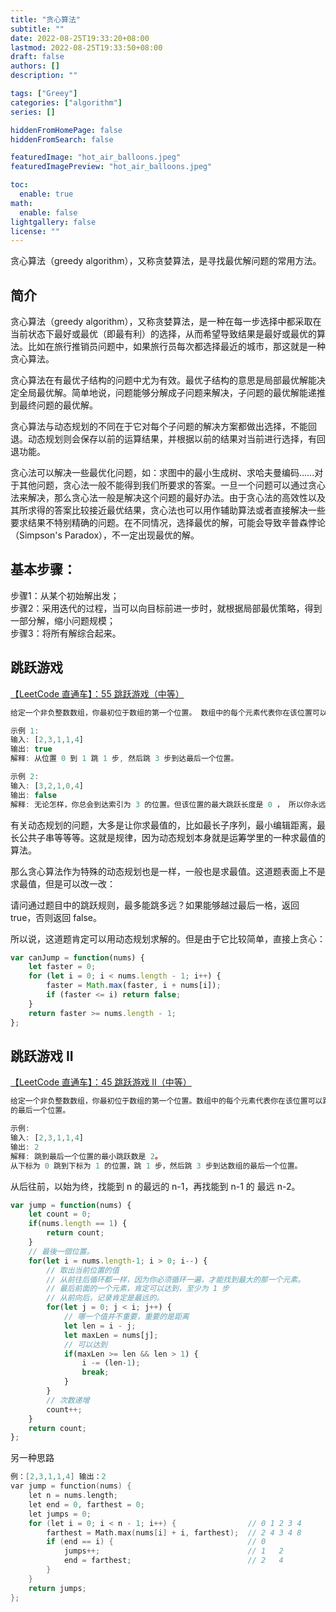 ```yaml
---
title: "贪心算法"
subtitle: ""
date: 2022-08-25T19:33:20+08:00
lastmod: 2022-08-25T19:33:50+08:00
draft: false
authors: []
description: ""

tags: ["Greey"]
categories: ["algorithm"]
series: []

hiddenFromHomePage: false
hiddenFromSearch: false

featuredImage: "hot_air_balloons.jpeg"
featuredImagePreview: "hot_air_balloons.jpeg"

toc:
  enable: true
math:
  enable: false
lightgallery: false
license: ""
---
```

贪心算法（greedy algorithm），又称贪婪算法，是寻找最优解问题的常用方法。
<!--more-->

## 简介
贪心算法（greedy algorithm），又称贪婪算法，是一种在每一步选择中都采取在当前状态下最好或最优（即最有利）的选择，从而希望导致结果是最好或最优的算法。比如在旅行推销员问题中，如果旅行员每次都选择最近的城市，那这就是一种贪心算法。

贪心算法在有最优子结构的问题中尤为有效。最优子结构的意思是局部最优解能决定全局最优解。简单地说，问题能够分解成子问题来解决，子问题的最优解能递推到最终问题的最优解。

贪心算法与动态规划的不同在于它对每个子问题的解决方案都做出选择，不能回退。动态规划则会保存以前的运算结果，并根据以前的结果对当前进行选择，有回退功能。

贪心法可以解决一些最优化问题，如：求图中的最小生成树、求哈夫曼编码……对于其他问题，贪心法一般不能得到我们所要求的答案。一旦一个问题可以通过贪心法来解决，那么贪心法一般是解决这个问题的最好办法。由于贪心法的高效性以及其所求得的答案比较接近最优结果，贪心法也可以用作辅助算法或者直接解决一些要求结果不特别精确的问题。在不同情况，选择最优的解，可能会导致辛普森悖论（Simpson's Paradox），不一定出现最优的解。

## 基本步骤：

步骤1：从某个初始解出发；     
步骤2：采用迭代的过程，当可以向目标前进一步时，就根据局部最优策略，得到一部分解，缩小问题规模；     
步骤3：将所有解综合起来。     

## 跳跃游戏
[【LeetCode 直通车】：55 跳跃游戏（中等）](https://leetcode-cn.com/problems/jump-game)
```js
给定一个非负整数数组，你最初位于数组的第一个位置。 数组中的每个元素代表你在该位置可以跳跃的最大长度。判断你是否能够到达最后一个位置。

示例 1:
输入: [2,3,1,1,4]
输出: true
解释: 从位置 0 到 1 跳 1 步, 然后跳 3 步到达最后一个位置。

示例 2:
输入: [3,2,1,0,4]
输出: false
解释: 无论怎样，你总会到达索引为 3 的位置。但该位置的最大跳跃长度是 0 ， 所以你永远不可能到达最后一个位置。
```
有关动态规划的问题，大多是让你求最值的，比如最长子序列，最小编辑距离，最长公共子串等等等。这就是规律，因为动态规划本身就是运筹学里的一种求最值的算法。

那么贪心算法作为特殊的动态规划也是一样，一般也是求最值。这道题表面上不是求最值，但是可以改一改：

请问通过题目中的跳跃规则，最多能跳多远？如果能够越过最后一格，返回 true，否则返回 false。

所以说，这道题肯定可以用动态规划求解的。但是由于它比较简单，直接上贪心：
```js
var canJump = function(nums) {
    let faster = 0;
    for (let i = 0; i < nums.length - 1; i++) {
        faster = Math.max(faster, i + nums[i]);
        if (faster <= i) return false;
    }
    return faster >= nums.length - 1;
};
```
    
## 跳跃游戏 II
[【LeetCode 直通车】：45 跳跃游戏 II（中等）](https://leetcode.cn/problems/jump-game-ii)
```js
给定一个非负整数数组，你最初位于数组的第一个位置。数组中的每个元素代表你在该位置可以跳跃的最大长度。你的目标是使用最少的跳跃次数到达数组     
的最后一个位置。

示例:
输入: [2,3,1,1,4]
输出: 2
解释: 跳到最后一个位置的最小跳跃数是 2。
从下标为 0 跳到下标为 1 的位置，跳 1 步，然后跳 3 步到达数组的最后一个位置。
```
从后往前，以始为终，找能到 n 的最远的 n-1，再找能到 n-1 的 最远 n-2。

```js
var jump = function(nums) {
    let count = 0;
    if(nums.length == 1) {
        return count;
    }
    // 最後一個位置。
    for(let i = nums.length-1; i > 0; i--) {
        // 取出当前位置的值
        // 从前往后循环都一样，因为你必须循环一遍，才能找到最大的那一个元素。
        // 最后前面的一个元素，肯定可以达到，至少为 1 步
        // 从前向后，记录肯定是最远的。
        for(let j = 0; j < i; j++) {
            // 哪一个值并不重要，重要的是距离
            let len = i - j;
            let maxLen = nums[j];
            // 可以达到
            if(maxLen >= len && len > 1) {
                i -= (len-1);
                break;
            }
        }
        // 次数递增
        count++;
    }
    return count;
};
```
另一种思路

```cpp
例：[2,3,1,1,4] 输出：2
var jump = function(nums) {
    let n = nums.length;
    let end = 0, farthest = 0;
    let jumps = 0;
    for (let i = 0; i < n - 1; i++) {                // 0 1 2 3 4
        farthest = Math.max(nums[i] + i, farthest);  // 2 4 3 4 8
        if (end == i) {                              // 0
            jumps++;                                 // 1   2
            end = farthest;                          // 2   4
        }
    }
    return jumps;
};
```

